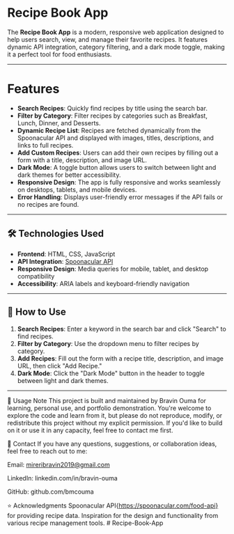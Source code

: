 # Recipe Book App

The **Recipe Book App** is a modern, responsive web application designed to help users search, view, and manage their favorite recipes. It features dynamic API integration, category filtering, and a dark mode toggle, making it a perfect tool for food enthusiasts.

---

# Features

- **Search Recipes**: Quickly find recipes by title using the search bar.
- **Filter by Category**: Filter recipes by categories such as Breakfast, Lunch, Dinner, and Desserts.
- **Dynamic Recipe List**: Recipes are fetched dynamically from the Spoonacular API and displayed with images, titles, descriptions, and links to full recipes.
- **Add Custom Recipes**: Users can add their own recipes by filling out a form with a title, description, and image URL.
- **Dark Mode**: A toggle button allows users to switch between light and dark themes for better accessibility.
- **Responsive Design**: The app is fully responsive and works seamlessly on desktops, tablets, and mobile devices.
- **Error Handling**: Displays user-friendly error messages if the API fails or no recipes are found.

---

## 🛠️ Technologies Used

- **Frontend**: HTML, CSS, JavaScript
- **API Integration**: [Spoonacular API](https://spoonacular.com/food-api)
- **Responsive Design**: Media queries for mobile, tablet, and desktop compatibility
- **Accessibility**: ARIA labels and keyboard-friendly navigation

---

## 📖 How to Use

1. **Search Recipes**: Enter a keyword in the search bar and click "Search" to find recipes.
2. **Filter by Category**: Use the dropdown menu to filter recipes by category.
3. **Add Recipes**: Fill out the form with a recipe title, description, and image URL, then click "Add Recipe."
4. **Dark Mode**: Click the "Dark Mode" button in the header to toggle between light and dark themes.

---

🚫 Usage Note
This project is built and maintained by Bravin Ouma for learning, personal use, and portfolio demonstration. You're welcome to explore the code and learn from it, but please do not reproduce, modify, or redistribute this project without my explicit permission. If you'd like to build on it or use it in any capacity, feel free to contact me first.

📩 Contact
If you have any questions, suggestions, or collaboration ideas, feel free to reach out to me:

Email: mireribravin2019@gmail.com

LinkedIn: linkedin.com/in/bravin-ouma

GitHub: github.com/bmcouma

⭐ Acknowledgments
Spoonacular API{https://spoonacular.com/food-api} for providing recipe data.
Inspiration for the design and functionality from various recipe management tools.
#   R e c i p e - B o o k - A p p  
 